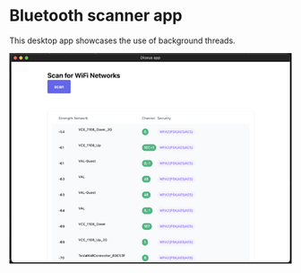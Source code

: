 # Bluetooth scanner app

This desktop app showcases the use of background threads.

![Demo of app](./demo_small.png)
